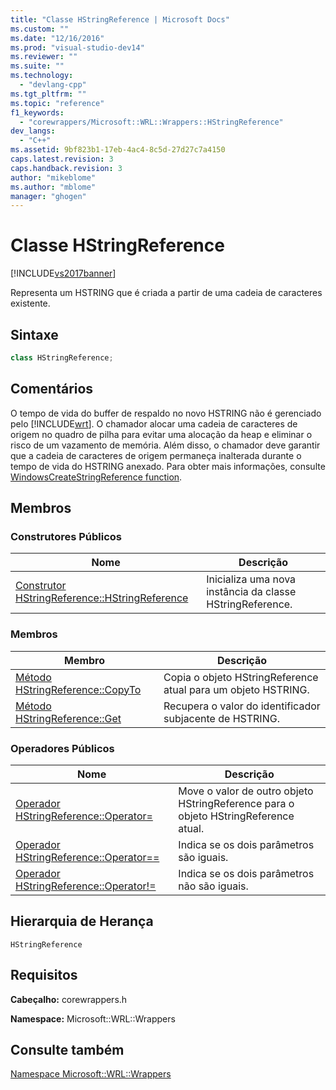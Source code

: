 ```yaml
---
title: "Classe HStringReference | Microsoft Docs"
ms.custom: ""
ms.date: "12/16/2016"
ms.prod: "visual-studio-dev14"
ms.reviewer: ""
ms.suite: ""
ms.technology: 
  - "devlang-cpp"
ms.tgt_pltfrm: ""
ms.topic: "reference"
f1_keywords: 
  - "corewrappers/Microsoft::WRL::Wrappers::HStringReference"
dev_langs: 
  - "C++"
ms.assetid: 9bf823b1-17eb-4ac4-8c5d-27d27c7a4150
caps.latest.revision: 3
caps.handback.revision: 3
author: "mikeblome"
ms.author: "mblome"
manager: "ghogen"
---
```

# Classe HStringReference
[!INCLUDE[vs2017banner](../assembler/inline/includes/vs2017banner.md)]

Representa um HSTRING que é criada a partir de uma cadeia de caracteres existente.  
  
## Sintaxe  
  
```cpp  
class HStringReference;  
```  
  
## Comentários  
 O tempo de vida do buffer de respaldo no novo HSTRING não é gerenciado pelo [!INCLUDE[wrt](../atl/reference/includes/wrt_md.md)].  O chamador alocar uma cadeia de caracteres de origem no quadro de pilha para evitar uma alocação da heap e eliminar o risco de um vazamento de memória.  Além disso, o chamador deve garantir que a cadeia de caracteres de origem permaneça inalterada durante o tempo de vida do HSTRING anexado.  Para obter mais informações, consulte [WindowsCreateStringReference function](http://msdn.microsoft.com/pt-br/0361bb7e-da49-4289-a93e-de7aab8712ac).  
  
## Membros  
  
### Construtores Públicos  
  
|Nome|Descrição|  
|----------|---------------|  
|[Construtor HStringReference::HStringReference](../windows/hstringreference-hstringreference-constructor.md)|Inicializa uma nova instância da classe HStringReference.|  
  
### Membros  
  
|Membro|Descrição|  
|------------|---------------|  
|[Método HStringReference::CopyTo](../windows/hstringreference-copyto-method.md)|Copia o objeto HStringReference atual para um objeto HSTRING.|  
|[Método HStringReference::Get](../windows/hstringreference-get-method.md)|Recupera o valor do identificador subjacente de HSTRING.|  
  
### Operadores Públicos  
  
|Nome|Descrição|  
|----------|---------------|  
|[Operador HStringReference::Operator\=](../windows/hstringreference-operator-assign-operator.md)|Move o valor de outro objeto HStringReference para o objeto HStringReference atual.|  
|[Operador HStringReference::Operator\=\=](../windows/hstringreference-operator-equality-operator.md)|Indica se os dois parâmetros são iguais.|  
|[Operador HStringReference::Operator\!\=](../windows/hstringreference-operator-inequality-operator.md)|Indica se os dois parâmetros não são iguais.|  
  
## Hierarquia de Herança  
 `HStringReference`  
  
## Requisitos  
 **Cabeçalho:** corewrappers.h  
  
 **Namespace:** Microsoft::WRL::Wrappers  
  
## Consulte também  
 [Namespace Microsoft::WRL::Wrappers](../Topic/Microsoft::WRL::Wrappers%20Namespace.md)